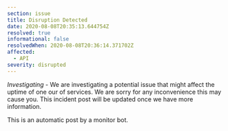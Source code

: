 ```yaml
---
section: issue
title: Disruption Detected
date: 2020-08-08T20:35:13.644754Z
resolved: true
informational: false
resolvedWhen: 2020-08-08T20:36:14.371702Z
affected:
  - API
severity: disrupted
---
```

*Investigating* - We are investigating a potential issue that might affect the uptime of one our of services. We are sorry for any inconvenience this may cause you. This incident post will be updated once we have more information.

This is an automatic post by a monitor bot.
        